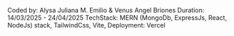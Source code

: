 Coded by: Alysa Juliana M. Emilio & Venus Angel Briones
Duration: 14/03/2025  - 24/04/2025
TechStack: MERN (MongoDb, ExpressJs, React, NodeJs) stack, TailwindCss, Vite, Deployment: Vercel
